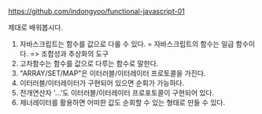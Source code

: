 https://github.com/indongyoo/functional-javascript-01

제대로 배워봅시다.

1. 자바스크립트는 함수를 값으로 다룰 수 있다. = 자바스크립트의 함수는 일급 함수이다. => 조합성과 추상화의 도구
2. 고차함수는 함수를 값으로 다루는 함수로 말한다.
3. "ARRAY/SET/MAP"은 이터러블/이터레이터 프로토콜을 가진다.
4. 이터러블/이터레이터가 구현되어 있으면 순회가 가능하다.
5. 전개연산자 '...'도 이터러블/이터레이터 프로포토콜이 구현되어 있다.
6. 제너레이터를 활용하면 어떠한 값도 순회할 수 있는 형태로 만들 수 있다.